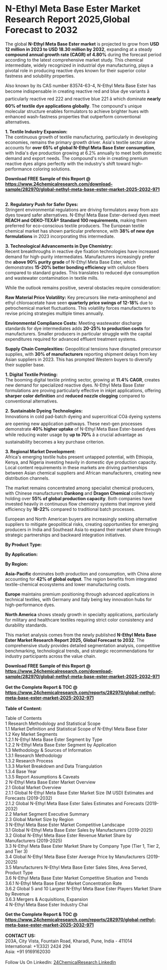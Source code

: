 <h1>N-Ethyl Meta Base Ester Market Research Report 2025,Global Forecast to 2032</h1><p>The global <strong>N-Ethyl Meta Base Ester market</strong> is projected to grow from <strong>USD 12 million in 2023 to USD 18.30 million by 2032</strong>, expanding at a steady <strong>compound annual growth rate (CAGR) of 4.80%</strong> during the forecast period according to the latest comprehensive market study. This chemical intermediate, widely recognized in industrial dye manufacturing, plays a pivotal role in producing reactive dyes known for their superior color fastness and solubility properties.</p><p>Also known by its CAS number 83574-63-4, N-Ethyl Meta Base Ester has become indispensable in creating reactive red and blue dye variants â particularly reactive red 222 and reactive blue 221 â which dominate <strong>nearly 60% of textile dye applications globally</strong>. The compound's unique molecular structure enables formulators to achieve brighter hues with enhanced wash-fastness properties that outperform conventional alternatives.</p><p><strong>1. Textile Industry Expansion:</strong><br>
The continuous growth of textile manufacturing, particularly in developing economies, remains the primary growth driver. Asia's textile sector alone accounts for <strong>over 65% of global N-Ethyl Meta Base Ester consumption</strong>, with India's dye production growing at 6.2% annually to meet both domestic demand and export needs. The compound's role in creating premium reactive dyes aligns perfectly with the industry's shift toward high-performance coloring solutions.</p><div><b>Download FREE Sample of this Report @ 
            <a href="https://www.24chemicalresearch.com/download-sample/282970/global-nethyl-meta-base-ester-market-2025-2032-971">
            https://www.24chemicalresearch.com/download-sample/282970/global-nethyl-meta-base-ester-market-2025-2032-971</a></b></div><br><p><strong>2. Regulatory Push for Safer Dyes:</strong><br>
Stringent environmental regulations are driving formulators away from azo dyes toward safer alternatives. N-Ethyl Meta Base Ester-derived dyes meet <strong>REACH and OEKO-TEXÂ® Standard 100 requirements</strong>, making them preferred for eco-conscious textile producers. The European textile chemical market has shown particular preference, with <strong>38% of new dye formulations</strong> in 2023 incorporating this intermediate.</p><p><strong>3. Technological Advancements in Dye Chemistry:</strong><br>
Recent breakthroughs in reactive dye fixation technologies have increased demand for high-purity intermediates. Manufacturers increasingly prefer the <strong>above 90% purity grade</strong> of N-Ethyl Meta Base Ester, which demonstrates <strong>15-20% better bonding efficiency</strong> with cellulose fibers compared to standard grades. This translates to reduced dye consumption and wastewater contamination in textile mills.</p><p>While the outlook remains positive, several obstacles require consideration:</p><p><strong>Raw Material Price Volatility:</strong> Key precursors like meta-aminophenol and ethyl chloroacetate have seen <strong>quarterly price swings of 12-18%</strong> due to petrochemical market fluctuations. This volatility forces manufacturers to revise pricing strategies multiple times annually.</p><p><strong>Environmental Compliance Costs:</strong> Meeting wastewater discharge standards for dye intermediates adds <strong>20-25% to production costs</strong> for manufacturers. Smaller producers in particular struggle with the capital expenditures required for advanced effluent treatment systems.</p><p><strong>Supply Chain Complexities:</strong> Geopolitical tensions have disrupted precursor supplies, with <strong>30% of manufacturers</strong> reporting shipment delays from key Asian suppliers in 2023. This has prompted Western buyers to diversify their supplier base.</p><p><strong>1. Digital Textile Printing:</strong><br>
The booming digital textile printing sector, growing at <strong>11.4% CAGR</strong>, creates new demand for specialized reactive dyes. N-Ethyl Meta Base Ester formulations are proving particularly effective in inkjet applications, offering <strong>sharper color definition</strong> and <strong>reduced nozzle clogging</strong> compared to conventional alternatives.</p><p><strong>2. Sustainable Dyeing Technologies:</strong><br>
Innovations in cold pad-batch dyeing and supercritical COâ dyeing systems are opening new application pathways. These next-gen processes demonstrate <strong>40% higher uptake</strong> of N-Ethyl Meta Base Ester-based dyes while reducing water usage by <strong>up to 70%</strong> â a crucial advantage as sustainability becomes a key purchase criterion.</p><p><strong>3. Regional Market Development:</strong><br>
Africa's emerging textile hubs present untapped potential, with Ethiopia, Kenya, and Nigeria investing heavily in domestic dye production capacity. Local content requirements in these markets are driving partnerships between Asian chemical suppliers and African manufacturers, creating new distribution channels.</p><p>The market remains concentrated among specialist chemical producers, with Chinese manufacturers <strong>Dankong</strong> and <strong>Dragon Chemical</strong> collectively holding over <strong>55% of global production capacity</strong>. Both companies have invested heavily in continuous flow chemistry systems that improve yield efficiency by <strong>18-22%</strong> compared to traditional batch processes.</p><p>European and North American buyers are increasingly seeking alternative suppliers to mitigate geopolitical risks, creating opportunities for emerging producers in India and Southeast Asia to expand their market share through strategic partnerships and backward integration initiatives.</p><p><strong>By Product Type:</strong></p><p><strong>By Application:</strong></p><p><strong>By Region:</strong></p><p><strong>Asia-Pacific</strong> dominates both production and consumption, with China alone accounting for <strong>42% of global output</strong>. The region benefits from integrated textile-chemical ecosystems and lower manufacturing costs.</p><p><strong>Europe</strong> maintains premium positioning through advanced applications in technical textiles, with Germany and Italy being key innovation hubs for high-performance dyes.</p><p><strong>North America</strong> shows steady growth in specialty applications, particularly for military and healthcare textiles requiring strict color consistency and durability standards.</p><p>This market analysis comes from the newly published <strong>N-Ethyl Meta Base Ester Market Research Report 2025, Global Forecast to 2032</strong>. The comprehensive study provides detailed segmentation analysis, competitive benchmarking, technological trends, and strategic recommendations for industry participants across the value chain.</p><div><b>Download FREE Sample of this Report @ 
            <a href="https://www.24chemicalresearch.com/download-sample/282970/global-nethyl-meta-base-ester-market-2025-2032-971">
            https://www.24chemicalresearch.com/download-sample/282970/global-nethyl-meta-base-ester-market-2025-2032-971</a></b></div><br><div><b>Get the Complete Report & TOC @ 
            <a href="https://www.24chemicalresearch.com/reports/282970/global-nethyl-meta-base-ester-market-2025-2032-971">
            https://www.24chemicalresearch.com/reports/282970/global-nethyl-meta-base-ester-market-2025-2032-971</a></b></div><br>
            <b>Table of Content:</b><p>Table of Contents<br />
1 Research Methodology and Statistical Scope<br />
1.1 Market Definition and Statistical Scope of N-Ethyl Meta Base Ester<br />
1.2 Key Market Segments<br />
1.2.1 N-Ethyl Meta Base Ester Segment by Type<br />
1.2.2 N-Ethyl Meta Base Ester Segment by Application<br />
1.3 Methodology & Sources of Information<br />
1.3.1 Research Methodology<br />
1.3.2 Research Process<br />
1.3.3 Market Breakdown and Data Triangulation<br />
1.3.4 Base Year<br />
1.3.5 Report Assumptions & Caveats<br />
2 N-Ethyl Meta Base Ester Market Overview<br />
2.1 Global Market Overview<br />
2.1.1 Global N-Ethyl Meta Base Ester Market Size (M USD) Estimates and Forecasts (2019-2032)<br />
2.1.2 Global N-Ethyl Meta Base Ester Sales Estimates and Forecasts (2019-2032)<br />
2.2 Market Segment Executive Summary<br />
2.3 Global Market Size by Region<br />
3 N-Ethyl Meta Base Ester Market Competitive Landscape<br />
3.1 Global N-Ethyl Meta Base Ester Sales by Manufacturers (2019-2025)<br />
3.2 Global N-Ethyl Meta Base Ester Revenue Market Share by Manufacturers (2019-2025)<br />
3.3 N-Ethyl Meta Base Ester Market Share by Company Type (Tier 1, Tier 2, and Tier 3)<br />
3.4 Global N-Ethyl Meta Base Ester Average Price by Manufacturers (2019-2025)<br />
3.5 Manufacturers N-Ethyl Meta Base Ester Sales Sites, Area Served, Product Type<br />
3.6 N-Ethyl Meta Base Ester Market Competitive Situation and Trends<br />
3.6.1 N-Ethyl Meta Base Ester Market Concentration Rate<br />
3.6.2 Global 5 and 10 Largest N-Ethyl Meta Base Ester Players Market Share by Revenue<br />
3.6.3 Mergers & Acquisitions, Expansion<br />
4 N-Ethyl Meta Base Ester Industry Chai</p><div><b>Get the Complete Report & TOC @ 
            <a href="https://www.24chemicalresearch.com/reports/282970/global-nethyl-meta-base-ester-market-2025-2032-971">
            https://www.24chemicalresearch.com/reports/282970/global-nethyl-meta-base-ester-market-2025-2032-971</a></b></div><br><b>CONTACT US:</b><br>
            203A, City Vista, Fountain Road, Kharadi, Pune, India - 411014<br>
            International: +1(332) 2424 294<br>
            Asia: +91 9169162030 <br><br>
            Follow Us On LinkedIn: <a href="https://www.linkedin.com/company/24chemicalresearch/">24ChemicalResearch LinkedIn</a>